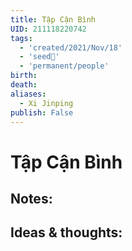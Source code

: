 ```yaml
---
title: Tập Cận Bình
UID: 211118220742
tags:
  - 'created/2021/Nov/18'
  - 'seed🥜'
  - 'permanent/people'
birth: 
death: 
aliases:
  - Xi Jinping
publish: False
---
```

# Tập Cận Bình

## Notes:


## Ideas & thoughts:
